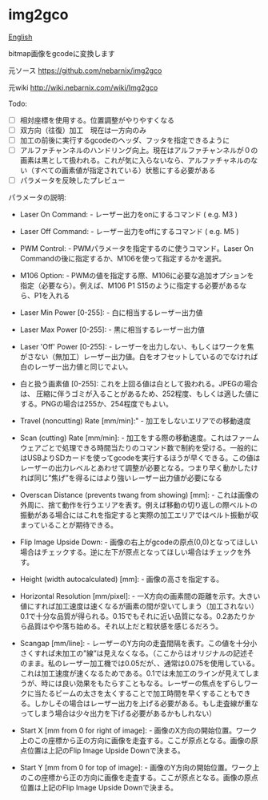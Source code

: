 # img2gco

[English](README.md)

bitmap画像をgcodeに変換します

元ソース https://github.com/nebarnix/img2gco

元wiki http://wiki.nebarnix.com/wiki/Img2gco 

Todo:

- [ ] 相対座標を使用する。位置調整がやりやすくなる
- [ ] 双方向（往復）加工　現在は一方向のみ
- [ ] 加工の前後に実行するgcodeのヘッダ、フッタを指定できるように
- [ ] アルファチャンネルのハンドリング向上。現在はアルファチャンネルが０の画素は黒として扱われる。これが気に入らないなら、アルファチャネルのない（すべての画素値が指定されている）状態にする必要がある
- [ ] パラメータを反映したプレビュー

パラメータの説明:

- Laser On Command: - レーザー出力をonにするコマンド ( e.g. M3 )
- Laser Off Command: - レーザー出力をoffにするコマンド ( e.g. M5 )
- PWM Control: - PWMパラメータを指定するのに使うコマンド。Laser On Commandの後に指定するか、M106を使って指定するかを選択。
- M106 Option: - PWMの値を指定する際、M106に必要な追加オプションを指定（必要なら）。例えば、M106 P1 S15のように指定する必要があるなら、P1を入れる

- Laser Min Power [0-255]: - 白に相当するレーザー出力値
- Laser Max Power [0-255]: - 黒に相当するレーザー出力値
- Laser 'Off' Power [0-255]: - レーザーを出力しない、もしくはワークを焦がさない（無加工）レーザー出力値。白をオフセットしているのでなければ白のレーザー出力値と同じでよい。
- 白と扱う画素値 [0-255]: これを上回る値は白として扱われる。JPEGの場合は、 圧縮に伴うゴミが入ることがあるため、252程度、もしくは適した値にする。PNGの場合は255か、254程度でもよい。
- Travel (noncutting) Rate [mm/min]:" - 加工をしないエリアでの移動速度
- Scan (cutting) Rate [mm/min]: - 加工をする際の移動速度。これはファームウェアごとで処理できる時間当たりのコマンド数で制約を受ける。一般的にはUSBよりSDカードを使ってgcodeを実行するほうが早くできる。この値はレーザーの出力レベルとあわせて調整が必要となる。つまり早く動かしたければ同じ”焦げ”を得るにはより強いレーザー出力値が必要になる
- Overscan Distance (prevents twang from showing) [mm]: - これは画像の外周に、捨て動作を行うエリアを表す。例えば移動の切り返しの際ベルトの振動がある場合にはこれを指定すると実際の加工エリアではベルト振動が収まっていることが期待できる。
- Flip Image Upside Down: - 画像の右上がgcodeの原点(0,0)となってほしい場合はチェックする。逆に左下が原点となってほしい場合はチェックを外す。
- Height (width autocalculated) [mm]: - 画像の高さを指定する。
- Horizontal Resolution [mm/pixel]: - 一X方向の画素間の距離を示す。大きい値にすれば加工速度は速くなるが画素の間が空いてしまう（加工されない）0.1で十分な品質が得られる。0.15でもそれに近い品質になる。0.2あたりから品質はやや落ち始める。それ以上だと粒状感を感じるだろう。
- Scangap [mm/line]: - レーザーのY方向の走査間隔を表す。この値を十分小さくすれば未加工の”線”は見えなくなる。（ここからはオリジナルの記述そのまま。私のレーザー加工機では0.05だが、、通常は0.075を使用している。これは加工速度が速くなるためである。0.1では未加工のラインが見えてしまうが、時には良い効果をもたらすこともなる。レーザーの焦点をずらしワークに当たるビームの太さを太くすることで加工時間を早くすることもできる。しかしその場合はレーザー出力を上げる必要がある。もし走査線が重なってしまう場合は少々出力を下げる必要があるかもしれない）
- Start X [mm from 0 for right of image]: - 画像のX方向の開始位置。ワーク上のこの座標から正の方向に画像を走査する。ここが原点となる。画像の原点位置は上記のFlip Image Upside Downで決まる。
- Start Y [mm from 0 for top of image]: - 画像のY方向の開始位置。ワーク上のこの座標から正の方向に画像を走査する。ここが原点となる。画像の原点位置は上記のFlip Image Upside Downで決まる。
